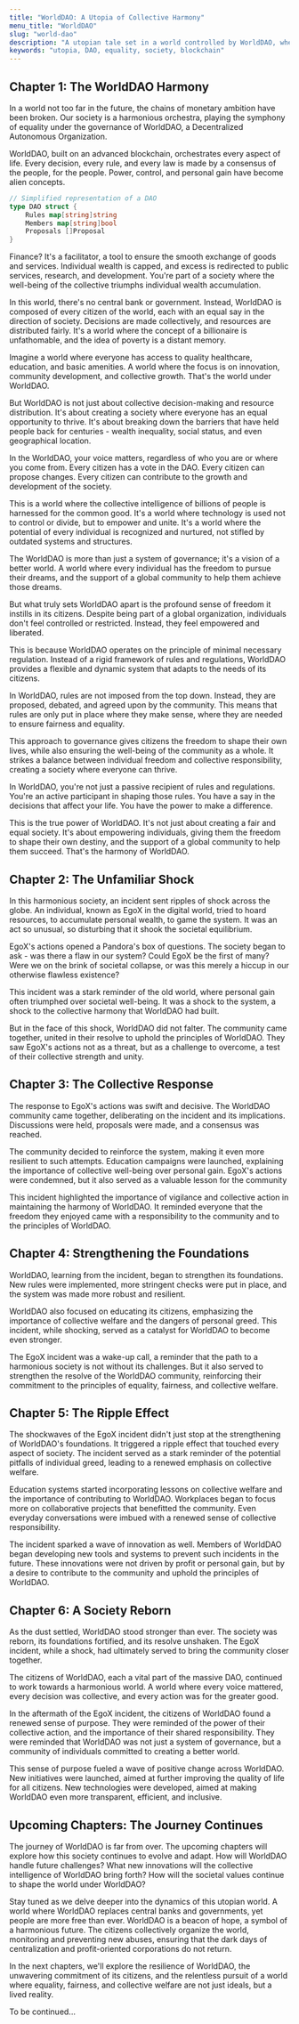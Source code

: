 ```yaml
---
title: "WorldDAO: A Utopia of Collective Harmony"
menu_title: "WorldDAO"
slug: "world-dao"
description: "A utopian tale set in a world controlled by WorldDAO, where every citizen is a part of the DAO, striving to prevent abuses and centralization."
keywords: "utopia, DAO, equality, society, blockchain"
---
```


## Chapter 1: The WorldDAO Harmony

In a world not too far in the future, the chains of monetary ambition have been broken. Our society is a harmonious orchestra, playing the symphony of equality under the governance of WorldDAO, a Decentralized Autonomous Organization.

WorldDAO, built on an advanced blockchain, orchestrates every aspect of life. Every decision, every rule, and every law is made by a consensus of the people, for the people. Power, control, and personal gain have become alien concepts.

```go
// Simplified representation of a DAO
type DAO struct {
    Rules map[string]string
    Members map[string]bool
    Proposals []Proposal
}
```

Finance? It's a facilitator, a tool to ensure the smooth exchange of goods and services. Individual wealth is capped, and excess is redirected to public services, research, and development. You're part of a society where the well-being of the collective triumphs individual wealth accumulation.

In this world, there's no central bank or government. Instead, WorldDAO is composed of every citizen of the world, each with an equal say in the direction of society. Decisions are made collectively, and resources are distributed fairly. It's a world where the concept of a billionaire is unfathomable, and the idea of poverty is a distant memory.

Imagine a world where everyone has access to quality healthcare, education, and basic amenities. A world where the focus is on innovation, community development, and collective growth. That's the world under WorldDAO.

But WorldDAO is not just about collective decision-making and resource distribution. It's about creating a society where everyone has an equal opportunity to thrive. It's about breaking down the barriers that have held people back for centuries - wealth inequality, social status, and even geographical location.

In the WorldDAO, your voice matters, regardless of who you are or where you come from. Every citizen has a vote in the DAO. Every citizen can propose changes. Every citizen can contribute to the growth and development of the society.

This is a world where the collective intelligence of billions of people is harnessed for the common good. It's a world where technology is used not to control or divide, but to empower and unite. It's a world where the potential of every individual is recognized and nurtured, not stifled by outdated systems and structures.

The WorldDAO is more than just a system of governance; it's a vision of a better world. A world where every individual has the freedom to pursue their dreams, and the support of a global community to help them achieve those dreams.

But what truly sets WorldDAO apart is the profound sense of freedom it instills in its citizens. Despite being part of a global organization, individuals don't feel controlled or restricted. Instead, they feel empowered and liberated.

This is because WorldDAO operates on the principle of minimal necessary regulation. Instead of a rigid framework of rules and regulations, WorldDAO provides a flexible and dynamic system that adapts to the needs of its citizens.

In WorldDAO, rules are not imposed from the top down. Instead, they are proposed, debated, and agreed upon by the community. This means that rules are only put in place where they make sense, where they are needed to ensure fairness and equality.

This approach to governance gives citizens the freedom to shape their own lives, while also ensuring the well-being of the community as a whole. It strikes a balance between individual freedom and collective responsibility, creating a society where everyone can thrive.

In WorldDAO, you're not just a passive recipient of rules and regulations. You're an active participant in shaping those rules. You have a say in the decisions that affect your life. You have the power to make a difference.

This is the true power of WorldDAO. It's not just about creating a fair and equal society. It's about empowering individuals, giving them the freedom to shape their own destiny, and the support of a global community to help them succeed. That's the harmony of WorldDAO.

## Chapter 2: The Unfamiliar Shock

In this harmonious society, an incident sent ripples of shock across the globe. An individual, known as EgoX in the digital world, tried to hoard resources, to accumulate personal wealth, to game the system. It was an act so unusual, so disturbing that it shook the societal equilibrium.

EgoX's actions opened a Pandora's box of questions. The society began to ask - was there a flaw in our system? Could EgoX be the first of many? Were we on the brink of societal collapse, or was this merely a hiccup in our otherwise flawless existence?

This incident was a stark reminder of the old world, where personal gain often triumphed over societal well-being. It was a shock to the system, a shock to the collective harmony that WorldDAO had built.

But in the face of this shock, WorldDAO did not falter. The community came together, united in their resolve to uphold the principles of WorldDAO. They saw EgoX's actions not as a threat, but as a challenge to overcome, a test of their collective strength and unity.

## Chapter 3: The Collective Response

The response to EgoX's actions was swift and decisive. The WorldDAO community came together, deliberating on the incident and its implications. Discussions were held, proposals were made, and a consensus was reached.

The community decided to reinforce the system, making it even more resilient to such attempts. Education campaigns were launched, explaining the importance of collective well-being over personal gain. EgoX's actions were condemned, but it also served as a valuable lesson for the community

This incident highlighted the importance of vigilance and collective action in maintaining the harmony of WorldDAO. It reminded everyone that the freedom they enjoyed came with a responsibility to the community and to the principles of WorldDAO.

## Chapter 4: Strengthening the Foundations

WorldDAO, learning from the incident, began to strengthen its foundations. New rules were implemented, more stringent checks were put in place, and the system was made more robust and resilient.

WorldDAO also focused on educating its citizens, emphasizing the importance of collective welfare and the dangers of personal greed. This incident, while shocking, served as a catalyst for WorldDAO to become even stronger.

The EgoX incident was a wake-up call, a reminder that the path to a harmonious society is not without its challenges. But it also served to strengthen the resolve of the WorldDAO community, reinforcing their commitment to the principles of equality, fairness, and collective welfare.

## Chapter 5: The Ripple Effect

The shockwaves of the EgoX incident didn't just stop at the strengthening of WorldDAO's foundations. It triggered a ripple effect that touched every aspect of society. The incident served as a stark reminder of the potential pitfalls of individual greed, leading to a renewed emphasis on collective welfare.

Education systems started incorporating lessons on collective welfare and the importance of contributing to WorldDAO. Workplaces began to focus more on collaborative projects that benefitted the community. Even everyday conversations were imbued with a renewed sense of collective responsibility.

The incident sparked a wave of innovation as well. Members of WorldDAO began developing new tools and systems to prevent such incidents in the future. These innovations were not driven by profit or personal gain, but by a desire to contribute to the community and uphold the principles of WorldDAO.

## Chapter 6: A Society Reborn

As the dust settled, WorldDAO stood stronger than ever. The society was reborn, its foundations fortified, and its resolve unshaken. The EgoX incident, while a shock, had ultimately served to bring the community closer together.

The citizens of WorldDAO, each a vital part of the massive DAO, continued to work towards a harmonious world. A world where every voice mattered, every decision was collective, and every action was for the greater good.

In the aftermath of the EgoX incident, the citizens of WorldDAO found a renewed sense of purpose. They were reminded of the power of their collective action, and the importance of their shared responsibility. They were reminded that WorldDAO was not just a system of governance, but a community of individuals committed to creating a better world.

This sense of purpose fueled a wave of positive change across WorldDAO. New initiatives were launched, aimed at further improving the quality of life for all citizens. New technologies were developed, aimed at making WorldDAO even more transparent, efficient, and inclusive.

## Upcoming Chapters: The Journey Continues

The journey of WorldDAO is far from over. The upcoming chapters will explore how this society continues to evolve and adapt. How will WorldDAO handle future challenges? What new innovations will the collective intelligence of WorldDAO bring forth? How will the societal values continue to shape the world under WorldDAO?

Stay tuned as we delve deeper into the dynamics of this utopian world. A world where WorldDAO replaces central banks and governments, yet people are more free than ever. WorldDAO is a beacon of hope, a symbol of a harmonious future. The citizens collectively organize the world, monitoring and preventing new abuses, ensuring that the dark days of centralization and profit-oriented corporations do not return.

In the next chapters, we'll explore the resilience of WorldDAO, the unwavering commitment of its citizens, and the relentless pursuit of a world where equality, fairness, and collective welfare are not just ideals, but a lived reality.

To be continued...
